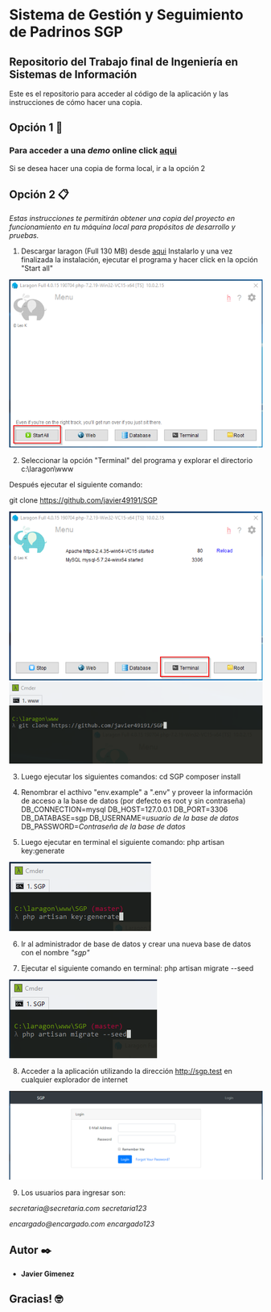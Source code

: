 # Sistema de Gestión y Seguimiento de Padrinos SGP
## Repositorio del Trabajo final de Ingeniería en Sistemas de Información

Este es el repositorio para acceder al código de la aplicación y las instrucciones de cómo hacer una copia.

## Opción 1 🚀

### Para acceder a una *demo* online click [aqui](https://tfgsgp.000webhostapp.com/ "aqui")

Si se desea hacer una copia de forma local, ir a la opción 2


## Opción 2 📋

_Estas instrucciones te permitirán obtener una copia del proyecto en funcionamiento en tu máquina local para propósitos de desarrollo y pruebas._

1. Descargar laragon (Full 130 MB) desde [aqui](https://laragon.org/download/ "aqui")
Instalarlo y una vez finalizada la instalación, ejecutar el programa y hacer click en la opción "Start all"

![Con titulo](images/start_all.png "Start all")

2. Seleccionar la opción "Terminal" del programa y explorar el directorio  c:\laragon\www

Después ejecutar el siguiente comando:

git clone https://github.com/javier49191/SGP

![Con titulo](images/terminal.png "Terminal")
![Con titulo](images/git_clone.png "Git clone")

3. Luego ejecutar los siguientes comandos:
cd SGP
composer install

4. Renombrar el acthivo "env.example" a ".env" y proveer la información de acceso a la base de datos (por defecto es root y sin contraseña)
DB_CONNECTION=mysql
DB_HOST=127.0.0.1
DB_PORT=3306
DB_DATABASE=sgp
DB_USERNAME=_usuario de la base de datos_
DB_PASSWORD=_Contraseña de la base de datos_

5. Luego ejecutar en terminal el siguiente comando:
php artisan key:generate

![Con titulo](images/key_generate.png "Key Genenrate")

6. Ir al administrador de base de datos y crear una nueva base de datos con el nombre *"sgp"*

7. Ejecutar el siguiente comando en terminal:
php artisan migrate --seed

![Con titulo](images/db_seed.png "Database")

8. Acceder a la aplicación utilizando la dirección http://sgp.test en cualquier explorador de internet

![Con titulo](images/login.png "Login")

9. Los usuarios para ingresar son:

_secretaria@secretaria.com_
_secretaria123_

_encargado@encargado.com_
_encargado123_


## Autor ✒️

* **Javier Gimenez**

## Gracias! 🤓


